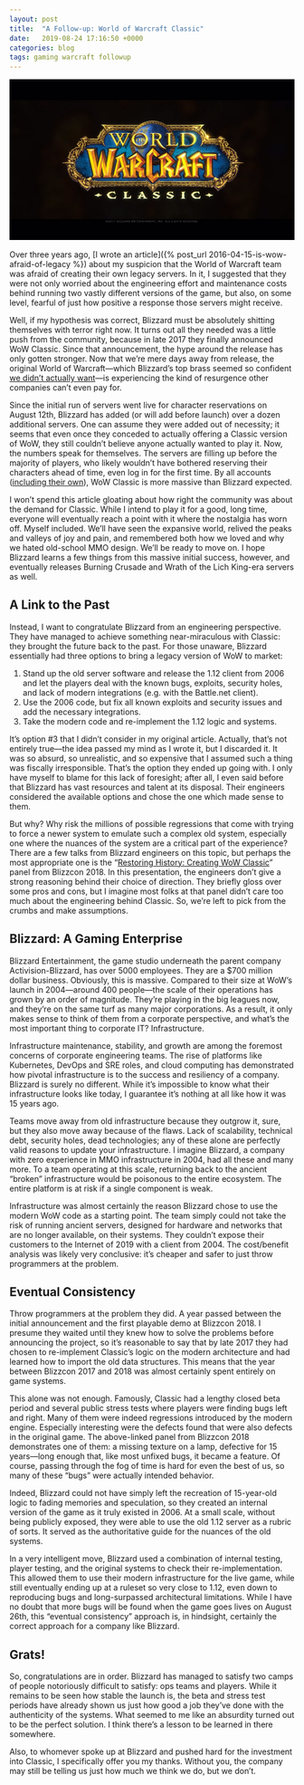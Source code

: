 ```yaml
---
layout: post
title:  "A Follow-up: World of Warcraft Classic"
date:   2019-08-24 17:16:50 +0000
categories: blog
tags: gaming warcraft followup
---
```


![WoW Classic](/images/wowclassic.jpg)

Over three years ago, [I wrote an article]({% post_url 2016-04-15-is-wow-afraid-of-legacy %}) about my suspicion that the World of Warcraft team was afraid of creating their own legacy servers. In it, I suggested that they were not only worried about the engineering effort and maintenance costs behind running two vastly different versions of the game, but also, on some level, fearful of just how positive a response those servers might receive.

Well, if my hypothesis was correct, Blizzard must be absolutely shitting themselves with terror right now. It turns out all they needed was a little push from the community, because in late 2017 they finally announced WoW Classic. Since that announcement, the hype around the release has only gotten stronger. Now that we’re mere days away from release, the original World of Warcraft—which Blizzard’s top brass seemed so confident [we didn’t actually want](https://www.youtube.com/watch?v=XuOYmqSF6OQ)—is experiencing the kind of resurgence other companies can’t even pay for. 

Since the initial run of servers went live for character reservations on August 12th, Blizzard has added (or will add before launch) over a dozen additional servers. One can assume they were added out of necessity; it seems that even once they conceded to actually offering a Classic version of WoW, they still couldn’t believe anyone actually wanted to play it. Now, the numbers speak for themselves. The servers are filling up before the majority of players, who likely wouldn’t have bothered reserving their characters ahead of time, even log in for the first time. By all accounts ([including their own](https://old.reddit.com/r/classicwow/comments/ct08c7/welcome_to_the_rclassicwow_subreddit_ama_with_the/exi4fyg/?context=3)), WoW Classic is more massive than Blizzard expected.

I won’t spend this article gloating about how right the community was about the demand for Classic. While I intend to play it for a good, long time, everyone will eventually reach a point with it where the nostalgia has worn off. Myself included. We’ll have seen the expansive world, relived the peaks and valleys of joy and pain, and remembered both how we loved and why we hated old-school MMO design. We’ll be ready to move on. I hope Blizzard learns a few things from this massive initial success, however, and eventually releases Burning Crusade and Wrath of the Lich King-era servers as well.

## A Link to the Past

Instead, I want to congratulate Blizzard from an engineering perspective. They have managed to achieve something near-miraculous with Classic: they brought the future back to the past. For those unaware, Blizzard essentially had three options to bring a legacy version of WoW to market:

1. Stand up the old server software and release the 1.12 client from 2006 and let the players deal with the known bugs, exploits, security holes, and lack of modern integrations (e.g. with the Battle.net client).
1. Use the 2006 code, but fix all known exploits and security issues and add the necessary integrations.
1. Take the modern code and re-implement the 1.12 logic and systems.

It’s option #3 that I didn’t consider in my original article. Actually, that’s not entirely true—the idea passed my mind as I wrote it, but I discarded it. It was so absurd, so unrealistic, and so expensive that I assumed such a thing was fiscally irresponsible. That’s the option they ended up going with. I only have myself to blame for this lack of foresight; after all, I even said before that Blizzard has vast resources and talent at its disposal. Their engineers considered the available options and chose the one which made sense to them.

But why? Why risk the millions of possible regressions that come with trying to force a newer system to emulate such a complex old system, especially one where the nuances of the system are a critical part of the experience? There are a few talks from Blizzard engineers on this topic, but perhaps the most appropriate one is the “[Restoring History: Creating WoW Classic](https://www.youtube.com/watch?v=hhKkP8LryYM)” panel from Blizzcon 2018. In this presentation, the engineers don’t give a strong reasoning behind their choice of direction. They briefly gloss over some pros and cons, but I imagine most folks at that panel didn’t care too much about the engineering behind Classic. So, we’re left to pick from the crumbs and make assumptions.

## Blizzard: A Gaming Enterprise

Blizzard Entertainment, the game studio underneath the parent company Activision-Blizzard, has over 5000 employees. They are a $700 million dollar business. Obviously, this is massive. Compared to their size at WoW’s launch in 2004—around 400 people—the scale of their operations has grown by an order of magnitude. They’re playing in the big leagues now, and they’re on the same turf as many major corporations. As a result, it only makes sense to think of them from a corporate perspective, and what’s the most important thing to corporate IT? Infrastructure.

Infrastructure maintenance, stability, and growth are among the foremost concerns of corporate engineering teams. The rise of platforms like Kubernetes, DevOps and SRE roles, and cloud computing has demonstrated how pivotal infrastructure is to the success and resiliency of a company. Blizzard is surely no different. While it’s impossible to know what their infrastructure looks like today, I guarantee it’s nothing at all like how it was 15 years ago.

Teams move away from old infrastructure because they outgrow it, sure, but they also move away because of the flaws. Lack of scalability, technical debt, security holes, dead technologies; any of these alone are perfectly valid reasons to update your infrastructure. I imagine Blizzard, a company with zero experience in MMO infrastructure in 2004, had all these and many more. To a team operating at this scale, returning back to the ancient “broken” infrastructure would be poisonous to the entire ecosystem. The entire platform is at risk if a single component is weak.

Infrastructure was almost certainly the reason Blizzard chose to use the modern WoW code as a starting point. The team simply could not take the risk of running ancient servers, designed for hardware and networks that are no longer available, on their systems. They couldn’t expose their customers to the Internet of 2019 with a client from 2004. The cost/benefit analysis was likely very conclusive: it’s cheaper and safer to just throw programmers at the problem.

## Eventual Consistency

Throw programmers at the problem they did. A year passed between the initial announcement and the first playable demo at Blizzcon 2018. I presume they waited until they knew how to solve the problems before announcing the project, so it’s reasonable to say that by late 2017 they had chosen to re-implement Classic’s logic on the modern architecture and had learned how to import the old data structures. This means that the year between Blizzcon 2017 and 2018 was almost certainly spent entirely on game systems.

This alone was not enough. Famously, Classic had a lengthy closed beta period and several public stress tests where players were finding bugs left and right. Many of them were indeed regressions introduced by the modern engine. Especially interesting were the defects found that were also defects in the original game. The above-linked panel from Blizzcon 2018 demonstrates one of them: a missing texture on a lamp, defective for 15 years—long enough that, like most unfixed bugs, it became a feature. Of course, passing through the fog of time is hard for even the best of us, so many of these “bugs” were actually intended behavior.

Indeed, Blizzard could not have simply left the recreation of 15-year-old logic to fading memories and speculation, so they created an internal version of the game as it truly existed in 2006. At a small scale, without being publicly exposed, they were able to use the old 1.12 server as a rubric of sorts. It served as the authoritative guide for the nuances of the old systems.

In a very intelligent move, Blizzard used a combination of internal testing, player testing, and the original systems to check their re-implementation. This allowed them to use their modern infrastructure for the live game, while still eventually ending up at a ruleset so very close to 1.12, even down to reproducing bugs and long-surpassed architectural limitations. While I have no doubt that more bugs will be found when the game goes lives on August 26th, this “eventual consistency” approach is, in hindsight, certainly the correct approach for a company like Blizzard.

## Grats!

So, congratulations are in order. Blizzard has managed to satisfy two camps of people notoriously difficult to satisfy: ops teams and players. While it remains to be seen how stable the launch is, the beta and stress test periods have already shown us just how good a job they’ve done with the authenticity of the systems. What seemed to me like an absurdity turned out to be the perfect solution. I think there’s a lesson to be learned in there somewhere.

Also, to whomever spoke up at Blizzard and pushed hard for the investment into Classic, I specifically offer you my thanks. Without you, the company may still be telling us just how much we think we do, but we don’t.